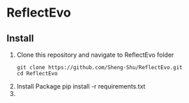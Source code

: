 # ReflectEvo
## Install
1. Clone this repository and navigate to ReflectEvo folder
   ```
   git clone https://github.com/Sheng-Shu/ReflectEvo.git
   cd ReflectEvo
   ```
2. Install Package
   pip install -r requirements.txt
3. 
